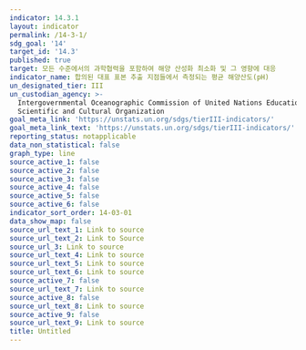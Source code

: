 ```yaml
---
indicator: 14.3.1
layout: indicator
permalink: /14-3-1/
sdg_goal: '14'
target_id: '14.3'
published: true
target: 모든 수준에서의 과학협력을 포함하여 해양 산성화 최소화 및 그 영향에 대응
indicator_name: 합의된 대표 표본 추출 지점들에서 측정되는 평균 해양산도(pH)
un_designated_tier: III
un_custodian_agency: >-
  Intergovernmental Oceanographic Commission of United Nations Educational,
  Scientific and Cultural Organization
goal_meta_link: 'https://unstats.un.org/sdgs/tierIII-indicators/'
goal_meta_link_text: 'https://unstats.un.org/sdgs/tierIII-indicators/'
reporting_status: notapplicable
data_non_statistical: false
graph_type: line
source_active_1: false
source_active_2: false
source_active_3: false
source_active_4: false
source_active_5: false
source_active_6: false
indicator_sort_order: 14-03-01
data_show_map: false
source_url_text_1: Link to source
source_url_text_2: Link to Source
source_url_3: Link to source
source_url_text_4: Link to source
source_url_text_5: Link to source
source_url_text_6: Link to source
source_active_7: false
source_url_text_7: Link to source
source_active_8: false
source_url_text_8: Link to source
source_active_9: false
source_url_text_9: Link to source
title: Untitled
---
```

